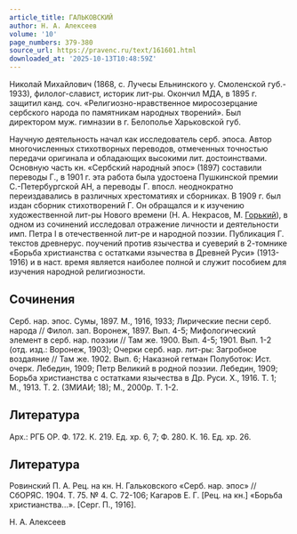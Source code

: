 ```yaml
---
article_title: ГАЛЬКОВСКИЙ
author: Н. А. Алексеев
volume: '10'
page_numbers: 379-380
source_url: https://pravenc.ru/text/161601.html
downloaded_at: '2025-10-13T10:48:59Z'
---
```


Николай Михайлович (1868, с. Лучесы Ельнинского у. Смоленской губ.- 1933), филолог-славист, историк лит-ры. Окончил МДА, в 1895 г. защитил канд. соч. «Религиозно-нравственное миросозерцание сербского народа по памятникам народных творений». Был директором муж. гимназии в г. Белополье Харьковской губ.

Научную деятельность начал как исследователь серб. эпоса. Автор многочисленных стихотворных переводов, отмеченных точностью передачи оригинала и обладающих высокими лит. достоинствами. Основную часть кн. «Сербский народный эпос» (1897) составили переводы Г., в 1901 г. эта работа была удостоена Пушкинской премии С.-Петербургской АН, а переводы Г. впосл. неоднократно переиздавались в различных хрестоматиях и сборниках. В 1909 г. был издан сборник стихотворений Г. Он обращался и к изучению художественной лит-ры Нового времени (Н. А. Некрасов, М. [Горький](https://pravenc.ru/text/Горький.html)), в одном из сочинений исследовал отражение личности и деятельности имп. Петра I в отечественной лит-ре и народной поэзии. Публикация Г. текстов древнерус. поучений против язычества и суеверий в 2-томнике «Борьба христианства с остатками язычества в Древней Руси» (1913-1916) и в наст. время является наиболее полной и служит пособием для изучения народной религиозности.

## Сочинения

Серб. нар. эпос. Сумы, 1897. М., 1916, 1933; Лирические песни серб. народа // Филол. зап. Воронеж, 1897. Вып. 4-5; Мифологический элемент в серб. нар. поэзии // Там же. 1900. Вып. 4-5; 1901. Вып. 1-2 (отд. изд.: Воронеж, 1903); Очерки серб. нар. лит-ры: Загробное воздаяние // Там же. 1902. Вып. 6; Наказной гетман Полуботок: Ист. очерк. Лебедин, 1909; Петр Великий в родной поэзии. Лебедин, 1909; Борьба христианства с остатками язычества в Др. Руси. Х., 1916. Т. 1; М., 1913. Т. 2. (ЗМИАИ; 18); М., 2000р. Т. 1-2.

## Литература

Арх.: РГБ ОР. Ф. 172. К. 219. Ед. хр. 6, 7; Ф. 280. К. 16. Ед. хр. 26.

## Литература

Ровинский П. А. Рец. на кн. Н. Гальковского «Серб. нар. эпос» // СбОРЯС. 1904. Т. 75. № 4. С. 72-106; Кагаров Е. Г. [Рец. на кн.] «Борьба христианства...». [Серг. П., 1916].

Н. А. Алексеев
